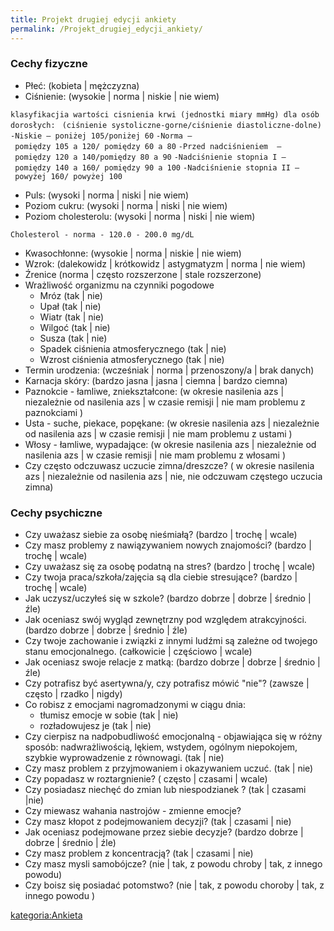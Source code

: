```yaml
---
title: Projekt drugiej edycji ankiety
permalink: /Projekt_drugiej_edycji_ankiety/
---
```


### Cechy fizyczne

-   Płeć: (kobieta | mężczyzna)
-   Ciśnienie: (wysokie | norma | niskie | nie wiem)

`klasyfikacjia wartości cisnienia krwi (jednostki miary mmHg) dla osób dorosłych:`
` (ciśnienie systoliczne-gorne/ciśnienie diastoliczne-dolne)`
`-Niskie – poniżej 105/poniżej 60`
`-Norma – pomiędzy 105 a 120/ pomiędzy 60 a 80`
`-Przed nadciśnieniem  – pomiędzy 120 a 140/pomiędzy 80 a 90`
`-Nadciśnienie stopnia I – pomiędzy 140 a 160/ pomiędzy 90 a 100`
`-Nadciśnienie stopnia II – powyżej 160/ powyżej 100`

-   Puls: (wysoki | norma | niski | nie wiem)
-   Poziom cukru: (wysoki | norma | niski | nie wiem)
-   Poziom cholesterolu: (wysoki | norma | niski | nie wiem)

`Cholesterol - norma - 120.0 - 200.0 mg/dL`

-   Kwasochłonne: (wysokie | norma | niskie | nie wiem)
-   Wzrok: (dalekowidz | krótkowidz | astygmatyzm | norma | nie wiem)
-   Źrenice (norma | często rozszerzone | stale rozszerzone)
-   Wrażliwość organizmu na czynniki pogodowe
    -   Mróz (tak | nie)
    -   Upał (tak | nie)
    -   Wiatr (tak | nie)
    -   Wilgoć (tak | nie)
    -   Susza (tak | nie)
    -   Spadek ciśnienia atmosferycznego (tak | nie)
    -   Wzrost ciśnienia atmosferycznego (tak | nie)
-   Termin urodzenia: (wcześniak | norma | przenoszony/a | brak danych)
-   Karnacja skóry: (bardzo jasna | jasna | ciemna | bardzo ciemna)
-   Paznokcie - łamliwe, zniekształcone: (w okresie nasilenia azs | niezależnie od nasilenia azs | w czasie remisji | nie mam problemu z paznokciami )
-   Usta - suche, piekace, popękane: (w okresie nasilenia azs | niezależnie od nasilenia azs | w czasie remisji | nie mam problemu z ustami )
-   Włosy - łamliwe, wypadające: (w okresie nasilenia azs | niezależnie od nasilenia azs | w czasie remisji | nie mam problemu z włosami )
-   Czy często odczuwasz uczucie zimna/dreszcze? ( w okresie nasilenia azs | niezależnie od nasilenia azs | nie, nie odczuwam częstego uczucia zimna)

### Cechy psychiczne

-   Czy uważasz siebie za osobę nieśmiałą? (bardzo | trochę | wcale)
-   Czy masz problemy z nawiązywaniem nowych znajomości? (bardzo | trochę | wcale)
-   Czy uważasz się za osobę podatną na stres? (bardzo | trochę | wcale)
-   Czy twoja praca/szkoła/zajęcia są dla ciebie stresujące? (bardzo | trochę | wcale)
-   Jak uczysz/uczyłeś się w szkole? (bardzo dobrze | dobrze | średnio | źle)
-   Jak oceniasz swój wygląd zewnętrzny pod względem atrakcyjności. (bardzo dobrze | dobrze | średnio | źle)
-   Czy twoje zachowanie i związki z innymi ludźmi są zależne od twojego stanu emocjonalnego. (całkowicie | częściowo | wcale)
-   Jak oceniasz swoje relacje z matką: (bardzo dobrze | dobrze | średnio | źle)
-   Czy potrafisz być asertywna/y, czy potrafisz mówić "nie"? (zawsze | często | rzadko | nigdy)
-   Co robisz z emocjami nagromadzonymi w ciągu dnia:
    -   tłumisz emocje w sobie (tak | nie)
    -   rozładowujesz je (tak | nie)
-   Czy cierpisz na nadpobudliwość emocjonalną - objawiająca się w różny sposób: nadwrażliwością, lękiem, wstydem, ogólnym niepokojem, szybkie wyprowadzenie z równowagi. (tak | nie)
-   Czy masz problem z przyjmowaniem i okazywaniem uczuć. (tak | nie)
-   Czy popadasz w roztargnienie? ( często | czasami | wcale)
-   Czy posiadasz niechęć do zmian lub niespodzianek ? (tak | czasami |nie)
-   Czy miewasz wahania nastrojów - zmienne emocje?
-   Czy masz kłopot z podejmowaniem decyzji? (tak | czasami | nie)
-   Jak oceniasz podejmowane przez siebie decyzje? (bardzo dobrze | dobrze | średnio | źle)
-   Czy masz problem z koncentracją? (tak | czasami | nie)
-   Czy masz mysli samobójcze? (nie | tak, z powodu chroby | tak, z innego powodu)
-   Czy boisz się posiadać potomstwo? (nie | tak, z powodu choroby | tak, z innego powodu )

[kategoria:Ankieta](/kategoria:Ankieta "wikilink")